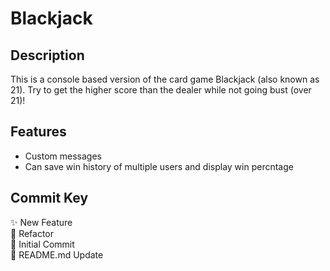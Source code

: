 # Blackjack

## Description
This is a console based version of the card game Blackjack (also known as 21). Try to get the higher score than the dealer while not going bust (over 21)!

## Features
- Custom messages
- Can save win history of multiple users and display win percntage

## Commit Key

✨ New Feature<br>
🔨 Refactor<br>
🎉 Initial Commit<br>
📝 README.md Update<br>
